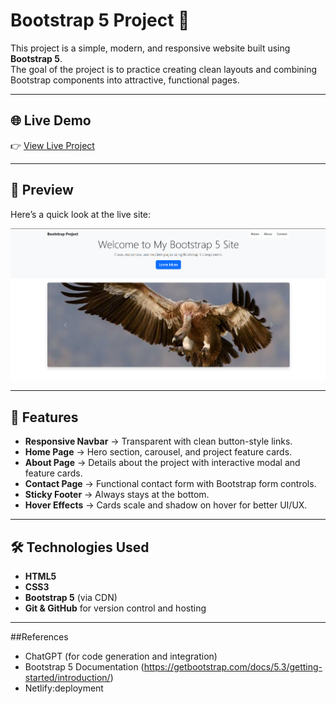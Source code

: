 # Bootstrap 5 Project 🚀

This project is a simple, modern, and responsive website built using **Bootstrap 5**.  
The goal of the project is to practice creating clean layouts and combining Bootstrap components into attractive, functional pages.  

---

## 🌐 Live Demo
👉 [View Live Project](https://project7968.netlify.app/)

---

## 📸 Preview
Here’s a quick look at the live site:  

![Live Preview](screenshot.png)

---

## 📌 Features
- **Responsive Navbar** → Transparent with clean button-style links.  
- **Home Page** → Hero section, carousel, and project feature cards.  
- **About Page** → Details about the project with interactive modal and feature cards.  
- **Contact Page** → Functional contact form with Bootstrap form controls.  
- **Sticky Footer** → Always stays at the bottom.  
- **Hover Effects** → Cards scale and shadow on hover for better UI/UX.  

---

## 🛠️ Technologies Used
- **HTML5**  
- **CSS3**  
- **Bootstrap 5** (via CDN)  
- **Git & GitHub** for version control and hosting  

---
##References
- ChatGPT (for code generation and integration)
- Bootstrap 5 Documentation (https://getbootstrap.com/docs/5.3/getting-started/introduction/)
- Netlify:deployment

